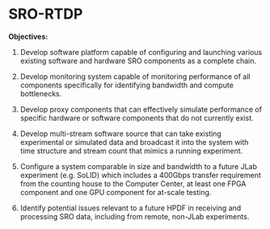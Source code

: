 # SRO-RTDP

**Objectives:**

1. Develop software platform capable of configuring and launching various existing software and hardware SRO components as a complete chain.

2. Develop monitoring system capable of monitoring performance of all components specifically for identifying bandwidth and compute bottlenecks.

3. Develop proxy components that can effectively simulate performance of specific hardware or software components that do not currently exist.

4. Develop multi-stream software source that can take existing experimental or simulated data and broadcast it into the system with time structure and stream count that mimics a running experiment.

5. Configure a system comparable in size and bandwidth to a future JLab experiment (e.g. SoLID) which includes a 400Gbps transfer requirement from the counting house to the Computer Center, at least one FPGA component and one GPU component for at-scale testing.

6. Identify potential issues relevant to a future HPDF in receiving and processing SRO data, including from remote, non-JLab experiments.